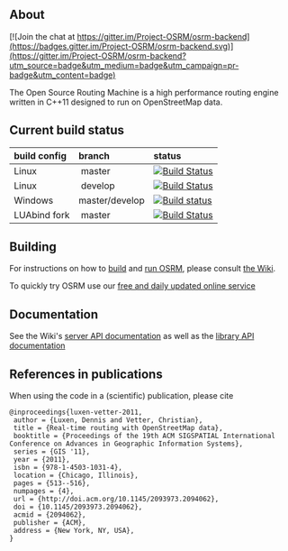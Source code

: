 ## About

[![Join the chat at https://gitter.im/Project-OSRM/osrm-backend](https://badges.gitter.im/Project-OSRM/osrm-backend.svg)](https://gitter.im/Project-OSRM/osrm-backend?utm_source=badge&utm_medium=badge&utm_campaign=pr-badge&utm_content=badge)

The Open Source Routing Machine is a high performance routing engine written in C++11 designed to run on OpenStreetMap data.

## Current build status

| build config |  branch | status |
|:-------------|:--------|:------------|
| Linux        | master  | [![Build Status](https://travis-ci.org/Project-OSRM/osrm-backend.png?branch=master)](https://travis-ci.org/Project-OSRM/osrm-backend) |
| Linux        | develop | [![Build Status](https://travis-ci.org/Project-OSRM/osrm-backend.png?branch=develop)](https://travis-ci.org/Project-OSRM/osrm-backend) |
| Windows      | master/develop | [![Build status](https://ci.appveyor.com/api/projects/status/4iuo3s9gxprmcjjh)](https://ci.appveyor.com/project/DennisOSRM/osrm-backend) |
| LUAbind fork | master  | [![Build Status](https://travis-ci.org/DennisOSRM/luabind.png?branch=master)](https://travis-ci.org/DennisOSRM/luabind) |

## Building

For instructions on how to [build](https://github.com/Project-OSRM/osrm-backend/wiki/Building-OSRM) and [run OSRM](https://github.com/Project-OSRM/osrm-backend/wiki/Running-OSRM), please consult [the Wiki](https://github.com/Project-OSRM/osrm-backend/wiki).

To quickly try OSRM use our [free and daily updated online service](http://map.project-osrm.org)

## Documentation

See the Wiki's [server API documentation](https://github.com/Project-OSRM/osrm-backend/wiki/Server-api) as well as the [library API documentation](https://github.com/Project-OSRM/osrm-backend/wiki/Library-api)

## References in publications

When using the code in a (scientific) publication, please cite

```
@inproceedings{luxen-vetter-2011,
 author = {Luxen, Dennis and Vetter, Christian},
 title = {Real-time routing with OpenStreetMap data},
 booktitle = {Proceedings of the 19th ACM SIGSPATIAL International Conference on Advances in Geographic Information Systems},
 series = {GIS '11},
 year = {2011},
 isbn = {978-1-4503-1031-4},
 location = {Chicago, Illinois},
 pages = {513--516},
 numpages = {4},
 url = {http://doi.acm.org/10.1145/2093973.2094062},
 doi = {10.1145/2093973.2094062},
 acmid = {2094062},
 publisher = {ACM},
 address = {New York, NY, USA},
}
```

